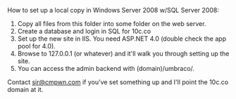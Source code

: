 How to set up a local copy in Windows Server 2008 w/SQL Server 2008:

1. Copy all files from this folder into some folder on the web server.
2. Create a database and login in SQL for 10c.co
3. Set up the new site in IIS. You need ASP.NET 4.0 (double check the app pool for 4.0).
4. Browse to 127.0.0.1 (or whatever) and it'll walk you through setting up the site.
5. You can access the admin backend with (domain)/umbraco/.

Contact sir@cmpwn.com if you've set something up and I'll point the 10c.co domain at it.